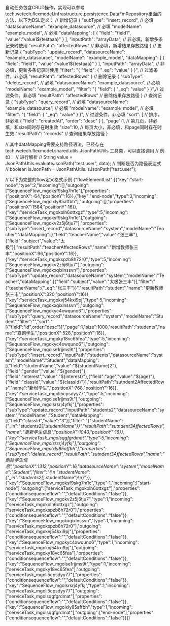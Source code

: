 自动任务包含CRUD操作，实现可以参考tech.wetech.flexmodel.infrastructure.persistence.DataFmRepository里面的方法，以下为DSL定义：
// 新增记录
{
"subType": "insert_record", // 必填
"datasourceName": "example_datasource", // 必填
"modelName": "example_model", // 必填
"dataMapping": [
{
"field": "field1",
"value":"value1${testaaa}"
}
],
"inputPath": "arrayData", // 非必填，新增多条记录时使用
"resultPath": "affectedRows" // 非必填，新增结果存放路径
}
// 更新记录
{
"subType": "update_record",
"datasourceName": "example_datasource",
"modelName": "example_model",
"dataMapping": [
{
"field": "field1",
"value":"value1${testaaa}"
}
],
"inputPath": "arrayData", // 非必填，更新多条记录时使用
"filter": "{ \"field\": { \"_eq\": \"value\" } }", // 过滤条件，非必填
"resultPath": "affectedRows"
}
// 删除记录
{
"subType": "delete_record", // 必填
"datasourceName": "example_datasource", // 必填
"modelName": "example_model",
"filter": "{ \"field\": { \"_eq\": \"value\" } }",// 过滤条件，非必填
"resultPath": "affectedRows" // 删除结果存放路径
}
// 查询记录
{
"subType": "query_record", // 必填
"datasourceName": "example_datasource", // 必填
"modelName": "example_model", // 必填
"filter": "{ \"field\": { \"_eq\": \"value\" } }", // 过滤条件，非必填
"sort": [ // 排序，非必填
{
"field": "createdAt",
"order": "desc"
}
],
"page":1, // 第几页，非必填，和size同时存在时生效
"size":10, // 每页大小，非必填，和page同时存在时生效
"resultPath": "records" // 查询结果存放路径
}

// 其中dataMapping需要支持路径语法，已经存在 tech.wetech.flexmodel.shared.utils.JsonPathUtils 工具类，可以直接调用
// 例如：
// 进行解析
// String value = JsonPathUtils.evaluateJsonPath("test.user", data);
// 判断是否为路径表达式
// boolean isJsonPath = JsonPathUtils.isJsonPath("test.user");

// 以下为完整的flow定义格式示例
{"flowElementList":[{"key":"start-node","type":2,"incoming":[],"outgoing":["SequenceFlow_mgoksf9skg7m1c"],"properties":{"positionX":-64,"positionY":16}},{"key":"end-node","type":3,"incoming":["SequenceFlow_mgolxly85affbh"],"outgoing":[],"properties":{"positionX":1584,"positionY":16}},{"key":"serviceTask_mgokolh6ottxgz","type":5,"incoming":["SequenceFlow_mgoksf9skg7m1c"],"outgoing":["SequenceFlow_mgokv2z5j6tju7"],"properties":{"subType":"insert_record","datasourceName":"system","modelName":"Teacher","dataMapping":[{"field":"teacherName","value":"张三丰"},{"field":"subject","value":"太极"}],"resultPath":"teacherAffectedRows","name":"新增教师张三丰","positionX":96,"positionY":16}},{"key":"serviceTask_mgokspzb8h72r0","type":5,"incoming":["SequenceFlow_mgokv2z5j6tju7"],"outgoing":["SequenceFlow_mgokxqixlnssvn"],"properties":{"subType":"update_record","datasourceName":"system","modelName":"Teacher","dataMapping":[{"field":"subject","value":"太极张三丰"}],"filter":"{\"teacherName\":{\"_eq\":\"张三丰\"}}","resultPath":"student","name":"更新教师张三丰","positionX":320,"positionY":16}},{"key":"serviceTask_mgokvj54kxi9pj","type":5,"incoming":["SequenceFlow_mgokxqixlnssvn"],"outgoing":["SequenceFlow_mgokyc4xwquno6"],"properties":{"subType":"query_record","datasourceName":"system","modelName":"Student","filter":"","sort":"[{\"field\":\"id\",order:\"desc\"}]","page":1,"size":1000,"resultPath":"students","name":"查询学生","positionX":528,"positionY":16}},{"key":"serviceTask_mgoky18vc65fea","type":5,"incoming":["SequenceFlow_mgokyc4xwquno6"],"outgoing":["SequenceFlow_mgolse1rjjms9t"],"properties":{"subType":"insert_record","inputPath":"students","datasourceName":"system","modelName":"Student","dataMapping":[{"field":"studentName","value":"${studentName}2"},{"field":"gender","value":"${gender}"},{"field":"interest","value":"${interest}"},{"field":"age","value":"${age}"},{"field":"classId","value":"${classId}"}],"resultPath":"sutndent2AffectedRows","name":"新增学生","positionX":768,"positionY":16}},{"key":"serviceTask_mgoli5cpsdyy77","type":5,"incoming":["SequenceFlow_mgolse1rjjms9t"],"outgoing":["SequenceFlow_mgolsrsrj4yfkj"],"properties":{"subType":"update_record","inputPath":"students2","datasourceName":"system","modelName":"Student","dataMapping":[{"field":"classId","value":"3"}],"filter":"{\"studentName\":{\"_in\":\"students2[*].studentName\"}}","resultPath":"sutndent3AffectedRows","name":"更新学生信息","positionX":1040,"positionY":16}},{"key":"serviceTask_mgolsqgfgrdmat","type":5,"incoming":["SequenceFlow_mgolsrsrj4yfkj"],"outgoing":["SequenceFlow_mgolxly85affbh"],"properties":{"subType":"delete_record","resultPath":"sutndent3AffectedRows","name":"删除学生信息","positionX":1312,"positionY":16,"datasourceName":"system","modelName":"Student","filter":"{\\n   \"studentName\":{\"_in\":\"students2[*].studentName\"}\\n}"}},{"key":"SequenceFlow_mgoksf9skg7m1c","type":1,"incoming":["start-node"],"outgoing":["serviceTask_mgokolh6ottxgz"],"properties":{"conditionsequenceflow":"","defaultConditions":"false"}},{"key":"SequenceFlow_mgokv2z5j6tju7","type":1,"incoming":["serviceTask_mgokolh6ottxgz"],"outgoing":["serviceTask_mgokspzb8h72r0"],"properties":{"conditionsequenceflow":"","defaultConditions":"false"}},{"key":"SequenceFlow_mgokxqixlnssvn","type":1,"incoming":["serviceTask_mgokspzb8h72r0"],"outgoing":["serviceTask_mgokvj54kxi9pj"],"properties":{"conditionsequenceflow":"","defaultConditions":"false"}},{"key":"SequenceFlow_mgokyc4xwquno6","type":1,"incoming":["serviceTask_mgokvj54kxi9pj"],"outgoing":["serviceTask_mgoky18vc65fea"],"properties":{"conditionsequenceflow":"","defaultConditions":"false"}},{"key":"SequenceFlow_mgolse1rjjms9t","type":1,"incoming":["serviceTask_mgoky18vc65fea"],"outgoing":["serviceTask_mgoli5cpsdyy77"],"properties":{"conditionsequenceflow":"","defaultConditions":"false"}},{"key":"SequenceFlow_mgolsrsrj4yfkj","type":1,"incoming":["serviceTask_mgoli5cpsdyy77"],"outgoing":["serviceTask_mgolsqgfgrdmat"],"properties":{"conditionsequenceflow":"","defaultConditions":"false"}},{"key":"SequenceFlow_mgolxly85affbh","type":1,"incoming":["serviceTask_mgolsqgfgrdmat"],"outgoing":["end-node"],"properties":{"conditionsequenceflow":"","defaultConditions":"false"}}]}
